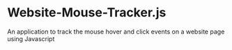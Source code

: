 # Website-Mouse-Tracker.js
An application to track the mouse hover and click events on a website page using Javascript
